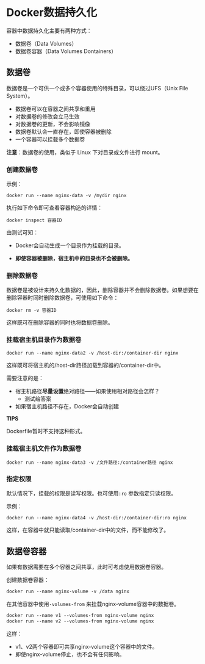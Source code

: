 # Docker数据持久化

容器中数据持久化主要有两种方式：

* 数据卷（Data Volumes）
* 数据卷容器（Data Volumes Dontainers）



## 数据卷

数据卷是一个可供一个或多个容器使用的特殊目录，可以绕过UFS（Unix File System）。

* 数据卷可以在容器之间共享和重用
* 对数据卷的修改会立马生效
* 对数据卷的更新，不会影响镜像
* 数据卷默认会一直存在，即使容器被删除
* 一个容器可以挂载多个数据卷

**注意**：数据卷的使用，类似于 Linux 下对目录或文件进行 mount。



### 创建数据卷

示例：

```shell
docker run --name nginx-data -v /mydir nginx
```

执行如下命令即可查看容器构造的详情：

```Shell
docker inspect 容器ID
```

由测试可知：

* Docker会自动生成一个目录作为挂载的目录。


* **即使容器被删除，宿主机中的目录也不会被删除。**





### 删除数据卷

数据卷是被设计来持久化数据的，因此，删除容器并不会删除数据卷。如果想要在删除容器时同时删除数据卷，可使用如下命令：

```shell
docker rm -v 容器ID
```

这样既可在删除容器的同时也将数据卷删除。



### 挂载宿主机目录作为数据卷

```shell
docker run --name nginx-data2 -v /host-dir:/container-dir nginx
```

这样既可将宿主机的/host-dir路径加载到容器的/container-dir中。

需要注意的是：

* 宿主机路径**尽量设置**绝对路径——如果使用相对路径会怎样？
  * 测试给答案
* 如果宿主机路径不存在，Docker会自动创建

**TIPS**

Dockerfile暂时不支持这种形式。



### 挂载宿主机文件作为数据卷

```Shell
docker run --name nginx-data3 -v /文件路径:/container路径 nginx
```



### 指定权限

默认情况下，挂载的权限是读写权限。也可使用`:ro` 参数指定只读权限。

示例：

```Shell
docker run --name nginx-data4 -v /host-dir:/container-dir:ro nginx
```

这样，在容器中就只能读取/container-dir中的文件，而不能修改了。





## 数据卷容器

如果有数据需要在多个容器之间共享，此时可考虑使用数据卷容器。

创建数据卷容器：

```dockerfile
docker run --name nginx-volume -v /data nginx
```

在其他容器中使用`-volumes-from` 来挂载nginx-volume容器中的数据卷。

```dockerfile
docker run --name v1 --volumes-from nginx-volume nginx
docker run --name v2 --volumes-from nginx-volume nginx
```

这样：

* v1、v2两个容器即可共享nginx-volume这个容器中的文件。
* 即使nginx-volume停止，也不会有任何影响。






